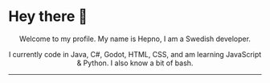 # Hey there 👋
<p style="text-align: center;">Welcome to my profile. My name is Hepno, I am a Swedish developer.</p>
<p style="text-align: center;">I currently code in Java, C#, Godot, HTML, CSS, and am learning JavaScript & Python. I also know a bit of bash.</p>

------------------------ 
